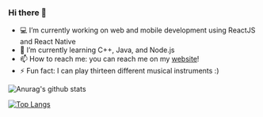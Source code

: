 ### Hi there 👋 

- :computer: I’m currently working on web and mobile development using ReactJS and React Native
- 🌱 I’m currently learning C++, Java, and Node.js
- 📫 How to reach me: you can reach me on my [website](https://mayajohn.info)!
- :zap: Fun fact: I can play thirteen different musical instruments :)

![Anurag's github stats](https://github-readme-stats.vercel.app/api?username=maya-john&show_icons=true&theme=cobalt)

[![Top Langs](https://github-readme-stats.vercel.app/api/top-langs/?username=maya-john&layout=compact&theme=cobalt)](https://github.com/anuraghazra/github-readme-stats)
